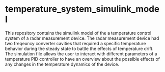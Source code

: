 # temperature_system_simulink_model
This repository contains the simulink model of the a temperature control system of a radar measurement device.
The radar measurement device had two freqeuncy converter cavities that required a specific temperature behavior during the steady state to battle the effects of temperature drift. The simulation file allows the user to interact with different parameters of a temperature PID controller to have an overview about the possible effects of any changes in the temperature dynamics of the device.
